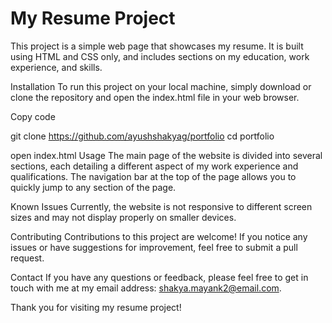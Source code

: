 <p align="center"><h1> My Resume Project</h1></p>

This project is a simple web page that showcases my resume. It is built using HTML and CSS only, and includes sections on my education, work experience, and skills.

Installation
To run this project on your local machine, simply download or clone the repository and open the index.html file in your web browser.

Copy code

git clone https://github.com/ayushshakyag/portfolio
cd portfolio

open index.html
Usage
The main page of the website is divided into several sections, each detailing a different aspect of my work experience and qualifications. The navigation bar at the top of the page allows you to quickly jump to any section of the page.

Known Issues
Currently, the website is not responsive to different screen sizes and may not display properly on smaller devices.

Contributing
Contributions to this project are welcome! If you notice any issues or have suggestions for improvement, feel free to submit a pull request.

Contact
If you have any questions or feedback, please feel free to get in touch with me at my email address: shakya.mayank2@email.com.

Thank you for visiting my resume project!
